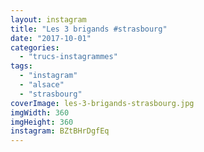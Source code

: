 ```yaml
---
layout: instagram
title: "Les 3 brigands #strasbourg"
date: "2017-10-01"
categories: 
  - "trucs-instagrammes"
tags: 
  - "instagram"
  - "alsace"
  - "strasbourg"
coverImage: les-3-brigands-strasbourg.jpg
imgWidth: 360
imgHeight: 360
instagram: BZtBHrDgfEq
---
```

